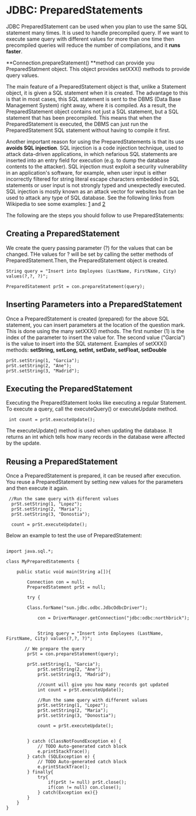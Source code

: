 # JDBC: PreparedStatements


JDBC PreparedStatement can be used when you plan to use the same SQL statement many times. It is used to handle precompiled query. If we want to execute same query with different values for more than one time then precompiled queries will reduce the number of compilations, and it **runs faster**. 

**Connection.prepareStatement() **method can provide you PreparedStatment object. This object provides setXXX() methods to provide query values. 

The main feature of a PreparedStatement object is that, unlike a Statement object, it is given a SQL statement when it is created. The advantage to this is that in most cases, this SQL statement is sent to the DBMS (Data Base Management System) right away, where it is compiled. As a result, the PreparedStatement object contains not just a SQL statement, but a SQL statement that has been precompiled. This means that when the PreparedStatement is executed, the DBMS can just run the PreparedStatement SQL statement without having to compile it first.

Another important reason for using the PreparedStatements is that its use **avoids SQL injection**. SQL injection is a code injection technique, used to attack data-driven applications, in which nefarious SQL statements are inserted into an entry field for execution (e.g. to dump the database contents to the attacker). SQL injection must exploit a security vulnerability in an application's software, for example, when user input is either incorrectly filtered for string literal escape characters embedded in SQL statements or user input is not strongly typed and unexpectedly executed. SQL injection is mostly known as an attack vector for websites but can be used to attack any type of SQL database. See the following links from Wikipedia to see some examples:  [1](https://es.wikipedia.org/wiki/Inyecci%C3%B3n_SQL) and [2](https://en.wikipedia.org/wiki/SQL_injection)


The following are the steps you should follow to use PreparedStatements:

## Creating a PreparedStatement
We create the query passing parameter (?) for the values that can be changed. THe values for ? will be set by calling the setter methods of PreparedStatement.Then, the PreparedStatement object is created. 

```
String query = "Insert into Employees (LastName, FirstName, City) values(?,?, ?)";

PreparedStatement prSt = con.prepareStatement(query);

```

## Inserting Parameters into a PreparedStatement
Once a PreparedStatement is created (prepared) for the above SQL statement, you can insert parameters at the location of the question mark. This is done using the many setXXX() methods. The first number (1) is the index of the parameter to insert the value for. The second value ("Garcia") is the value to insert into the SQL statement.
Examples of setXXX() methods: **setString, setLong, setInt, setDate, setFloat, setDouble**

```
prSt.setString(1, "Garcia");
prSt.setString(2, "Ane");
prSt.setString(3, "Madrid");
```
## Executing the PreparedStatement
Executing the PreparedStatement looks like executing a regular Statement. To execute a query, call the executeQuery() or executeUpdate method. 

```
 int count = prSt.executeUpdate();
 ```
The executeUpdate() method is used when updating the database. It returns an int which tells how many records in the database were affected by the update.

## Reusing a PreparedStatement
Once a PreparedStatement is prepared, it can be reused after execution. You reuse a PreparedStatement by setting new values for the parameters and then execute it again. 

```
 //Run the same query with different values
  prSt.setString(1, "Lopez");
  prSt.setString(2, "Maria");
  prSt.setString(3, "Donostia");
			
  count = prSt.executeUpdate();
  ```
	  
Below an example to test the use of PreparedStatement:

```
 
import java.sql.*;

class MyPreparedStatements {
 
    public static void main(String a[]){
         
        Connection con = null;
        PreparedStatement prSt = null;
		
        try {
		    
	    Class.forName("sun.jdbc.odbc.JdbcOdbcDriver");
        
            con = DriverManager.getConnection("jdbc:odbc:northbrick");
            
            
            String query = "Insert into Employees (LastName, FirstName, City) values(?,?, ?)";
            
	   // We prepare the query
	    prSt = con.prepareStatement(query);
			
	    prSt.setString(1, "Garcia");
            prSt.setString(2, "Ane");
            prSt.setString(3, "Madrid");
            
            //count will give you how many records got updated
            int count = prSt.executeUpdate();
            
            //Run the same query with different values
            prSt.setString(1, "Lopez");
            prSt.setString(2, "Maria");
            prSt.setString(3, "Donostia");
			
            count = prSt.executeUpdate();
            
            
        } catch (ClassNotFoundException e) {
            // TODO Auto-generated catch block
            e.printStackTrace();
        } catch (SQLException e) {
            // TODO Auto-generated catch block
            e.printStackTrace();
        } finally{
            try{
                if(prSt != null) prSt.close();
                if(con != null) con.close();
            } catch(Exception ex){}
        }
    }
}
```
